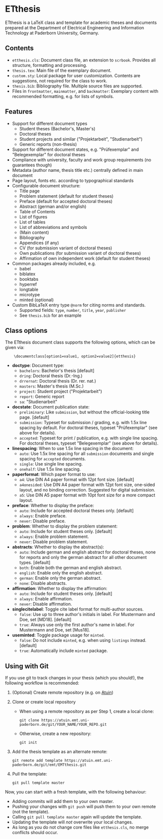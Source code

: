 ETthesis
=========

ETthesis is a LaTeX class and template for academic theses and documents prepared at the Department of Electrical Engineering and Information Technology at Paderborn University, Germany.


Contents
--------

* `etthesis.cls`: Document class file, an extension to `scrbook`. Provides all structure, formatting and processing.
* `thesis.tex`: Main file of the exemplary document.
* `custom.sty`: Local package for user customization. Contents are suggestions, not required for the class to work.
* `thesis.bib`: Bibliography file. Multiple source files are supported.
* Files in `frontmatter`, `mainmatter`, and `backmatter`: Exemplary content with recommended formatting, e.g. for lists of symbols.


Features
--------

* Support for different document types
  * Student theses (Bachelor's, Master's)
  * Doctoral theses
  * Student projects and similar ("Projektarbeit", "Studienarbeit")
  * Generic reports (non-thesis)
* Support for different document states, e.g. "Prüfexemplar" and "Belegexemplar" for doctoral theses
* Compliance with university, faculty and work group requirements (no guarantees though)
* Metadata (author name, thesis title etc.) centrally defined in main document
* Page layout, fonts etc. according to typographical standards
* Configurable document structure:
  * Title page
  * Problem statement (default for student theses)
  * Preface (default for accepted doctoral theses)
  * Abstract (german and/or english)
  * Table of Contents
  * List of figures
  * List of tables
  * List of abbreviations and symbols
  * (Main content)
  * Bibliography
  * Appendices (if any)
  * CV (for submission variant of doctoral theses)
  * Own publications (for submission variant of doctoral theses)
  * Affirmation of own independent work (default for student theses)
* Common packages already included, e.g.
  * babel
  * biblatex
  * booktabs
  * hyperref
  * longtable
  * microtype
  * minted (optional)
* Custom BibLaTeX entry type `@norm` for citing norms and standards.
  * Supported fields: `type`, `number`, `title`, `year`, `publisher`
  * See `thesis.bib` for an example


Class options
-------------

The ETthesis document class supports the following options, which can be given via:

        \documentclass[option1=value1, option2=value2]{etthesis}

* **doctype**: Document type:
  * `bachelors`: Bachelor's thesis [default]
  * `dring`: Doctoral thesis (Dr.-Ing.)
  * `drrernat`: Doctoral thesis (Dr. rer. nat.)
  * `masters`: Master's thesis (M.Sc.)
  * `project`: Student project ("Projektarbeit")
  * `report`: Generic report
  * `sa`: "Studienarbeit"
* **docstate**: Document publication state:
  * `preliminary`: Like `submission`, but without the official-looking title page. [default]
  * `submission`: Typeset for submission / grading, e.g. with 1.5x line spacing by default. For doctoral theses, typeset "Prüfexemplar" (see above for details).
  * `accepted`: Typeset for print / publication, e.g. with single line spacing. For doctoral theses, typeset "Belegexemplar" (see above for details).
* **linespacing**: When to use 1.5x line spacing in the document:
  * `auto`: Use 1.5x line spacing for all `submission` documents and single spacing for `accepted` documents.
  * `single`: Use single line spacing.
  * `onehalf`: Use 1.5x line spacing.
* **paperformat**: Which paper format to use:
  * `a4`: Use DIN A4 paper format with 12pt font size. [default]
  * `a4onesided`: Use DIN A4 paper format with 12pt font size, one-sided layout, and no binding correction. Suggested for digital submission.
  * `a5`: Use DIN A5 paper format with 10pt font size for a more compact layout.
* **preface**: Whether to display the preface:
  * `auto`: Include for accepted doctoral theses only. [default]
  * `always`: Enable preface.
  * `never`: Disable preface.
* **problem**: Whether to display the problem statement:
  * `auto`: Include for student theses only. [default]
  * `always`: Enable problem statement.
  * `never`: Disable problem statement.
* **abstracts**: Whether to display the abstract(s):
  * `auto`: Include german and english abstract for doctoral theses, none for reports and only the german abstract for all other document types. [default]
  * `both`: Enable both the german and english abstract.
  * `english`: Enable only the english abstract.
  * `german`: Enable only the german abstract.
  * `none`: Disable abstracts.
* **affirmation**: Whether to display the affirmation:
  * `auto`: Include for student theses only. [default]
  * `always`: Enable affirmation.
  * `never`: Disable affirmation.
* **singlecitelabel**: Toggle cite label format for multi-author sources.
  * `false`: Use up to three author's initials in label. For Mustermann and Doe, set [MD18]. [default]
  * `true`: Always use only the first author's name in label. For Mustermann and Doe, set [Mus18].
* **useminted**: Toggle package usage for `minted`.
  * `false`: Do not include `minted`, e.g. when using `listings` instead. [default]
  * `true`: Automatically include `minted` package.


Using with Git
--------------

If you use git to track changes in your thesis (which you should!), the following workflow is recommended:

1. (Optional) Create remote repository (e.g. on [Atuin](https://atuin.emt.uni-paderborn.de/git))
2. Clone or create local repository
   * When using a remote repository as per Step 1, create a local clone:

         git clone https://atuin.emt.uni-paderborn.de/git/YOUR_NAME/YOUR_REPO.git

   * Otherwise, create a new repository:

         git init

3. Add the thesis template as an alternate remote:

       git remote add template https://atuin.emt.uni-paderborn.de/git/emt/EMTthesis.git

4. Pull the template:

       git pull template master

Now, you can start with a fresh template, with the following behaviour:
* Adding commits will add them to your own master.
* Pushing your changes with `git push` will push them to your own remote (not the template).
* Calling `git pull template master` again will update the template.
* Updating the template will *not* overwrite your local changes.
* As long as you do not change core files like `etthesis.cls`, no merge conflicts should occur.
